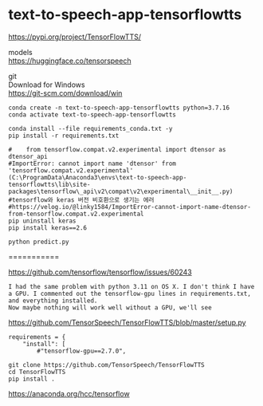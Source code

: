 # text-to-speech-app-tensorflowtts

https://pypi.org/project/TensorFlowTTS/  

models  
https://huggingface.co/tensorspeech

git  
Download for Windows  
https://git-scm.com/download/win

```
conda create -n text-to-speech-app-tensorflowtts python=3.7.16
conda activate text-to-speech-app-tensorflowtts

conda install --file requirements_conda.txt -y
pip install -r requirements.txt

#    from tensorflow.compat.v2.experimental import dtensor as dtensor_api
#ImportError: cannot import name 'dtensor' from 'tensorflow.compat.v2.experimental' (C:\ProgramData\Anaconda3\envs\text-to-speech-app-tensorflowtts\lib\site-packages\tensorflow\_api\v2\compat\v2\experimental\__init__.py)
#tensorflow와 keras 버전 비호환으로 생기는 에러
#https://velog.io/@linky1584/ImportError-cannot-import-name-dtensor-from-tensorflow.compat.v2.experimental
pip uninstall keras
pip install keras==2.6
```

```
python predict.py
```

===========

https://github.com/tensorflow/tensorflow/issues/60243
```
I had the same problem with python 3.11 on OS X. I don't think I have a GPU. I commented out the tensorflow-gpu lines in requirements.txt, and everything installed.
Now maybe nothing will work well without a GPU, we'll see
```
https://github.com/TensorSpeech/TensorFlowTTS/blob/master/setup.py
```
requirements = {
    "install": [
        #"tensorflow-gpu==2.7.0",
```
```
git clone https://github.com/TensorSpeech/TensorFlowTTS
cd TensorFlowTTS
pip install .
```

https://anaconda.org/hcc/tensorflow
